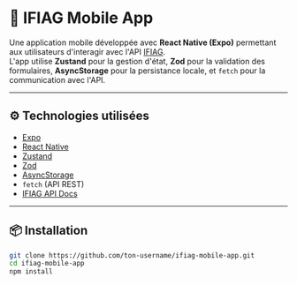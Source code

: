 # 📱 IFIAG Mobile App

Une application mobile développée avec **React Native (Expo)** permettant aux utilisateurs d'interagir avec l'API [IFIAG](https://ifiag.pidefood.com/docs).  
L'app utilise **Zustand** pour la gestion d'état, **Zod** pour la validation des formulaires, **AsyncStorage** pour la persistance locale, et `fetch` pour la communication avec l'API.

---

## ⚙️ Technologies utilisées

- [Expo](https://expo.dev/)
- [React Native](https://reactnative.dev/)
- [Zustand](https://docs.pmnd.rs/zustand)
- [Zod](https://zod.dev/)
- [AsyncStorage](https://react-native-async-storage.github.io/async-storage/)
- `fetch` (API REST)
- [IFIAG API Docs](https://ifiag.pidefood.com/docs)

---

## 📦 Installation

```bash
git clone https://github.com/ton-username/ifiag-mobile-app.git
cd ifiag-mobile-app
npm install
